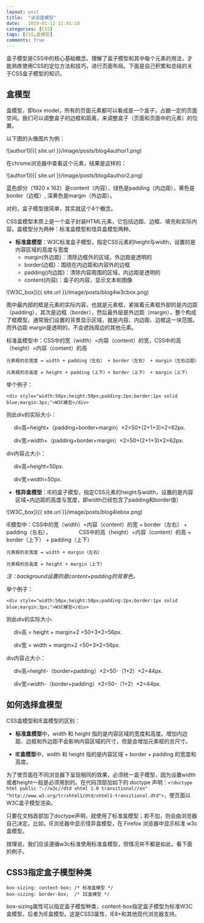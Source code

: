 ```yaml
---
layout: post
title:  "谈谈盒模型"
date:   2019-01-12 11:41:10
categories: [CSS]
tags: [CSS,盒模型]
comments: true
---
```


盒子模型是CSS中的核心基础概念。理解了盒子模型和其中每个元素的用法，才能熟练使用CSS的定位方法和技巧，进行页面布局。下面是自己积累和总结的关于CSS盒子模型的知识。
<!--more-->
## 盒模型

盒模型，即box model，所有的页面元素都可以看成是一个盒子，占据一定的页面空间。我们可以调整盒子的边框和距离，来调整盒子（页面和页面中的元素）的位置。

以下图的头像图片为例：

![author1]({{ site.url }}/image/posts/blog4author1.png)

在chrome浏览器中查看这个元素，结果是这样的：

![author1]({{ site.url }}/image/posts/blog4author2.png)

蓝色部分（1920 x 162）是content（内容），绿色是padding（内边距），黄色是border（边框）, 深黄色是margin（外边距）。

对的，盒子模型很简单，其实就这个4个概念。

CSS盒模型本质上是一个盒子封装HTML元素，它包括边距、边框、填充和实际内容。盒模型分为两种：标准盒模型和怪异盒模型两种。

* **标准盒模型**：W3C标准盒子模型，指定CSS元素的height与width，设置的是内容区域的高度与宽度
	* margin(外边距)：清除边框外的区域，外边距是透明的
	* border(边框)：围绕在内边距和内容外的边框
	* padding(内边距)：清除内容周围的区域，内边距是透明的
	* content(内容)：盒子的内容，显示文本和图像

![W3C_box]({{ site.url }}/image/posts/blog4w3cbox.png)

图中最内部的框是元素的实际内容，也就是元素框，紧挨着元素框外部的是内边距（padding），其次是边框（border），然后最外层是外边距（margin），整个构成了框模型。通常我们设置的背景显示区域，就是内容、内边距、边框这一块范围。而外边距 margin是透明的，不会遮挡周边的其他元素。

标准盒模型中：CSS中的宽（width）=内容（content）的宽，CSS中的高（height）=内容（content）的高

`元素框的总宽度 = width + padding（左右） + border（左右） + margin（左右边距）`

`元素框的总高度 = height + padding（上下）+ border（上下） + margin（上下）`

举个例子：
```  
<div style="width:50px;height:50px;padding:2px;border:1px solid blue;margin:3px;">W3C模型</div>
```  

则此div的实际大小：

&nbsp;&nbsp;&nbsp;&nbsp;&nbsp;div高=height+（padding+border+margin）×2=50+(2+1+3)×2=62px.

&nbsp;&nbsp;&nbsp;&nbsp;&nbsp;div宽=width+（padding+border+margin）×2=50+(2+1+3)×2=62px.

div内容占大小：

&nbsp;&nbsp;&nbsp;&nbsp;&nbsp;div高=height=50px.

&nbsp;&nbsp;&nbsp;&nbsp;&nbsp;div宽=width=50px.


* **怪异盒模型**：IE的盒子模型，指定CSS元素的height与width，设置的是内容区域+内边距的高度与宽度，即width已经包含了padding和border值）

![W3C_box]({{ site.url }}/image/posts/blog4iebox.png)

IE模型中：CSS中的宽（width）=内容（content）的宽 + border（左右） + padding（左右），
　　　　　CSS中的高（height）=内容（content）的高 + border（上下） + padding（上下）

`元素框的总宽度 = width + margin（左右）`

`元素框的总高度 = height + margin（上下）`

*注：background设置的是content+padding的背景色。*

举个例子：
```  
<div style="width:50px;height:50px;padding:2px;border:1px solid blue;margin:3px;">W3C模型</div>
```

则此div的实际大小:

&nbsp;&nbsp;&nbsp;&nbsp;&nbsp;div高 = height + margin×2 =50+3×2=56px.

&nbsp;&nbsp;&nbsp;&nbsp;&nbsp;div宽 = width + margin×2 =50+3×2=56px.

div内容占大小：

&nbsp;&nbsp;&nbsp;&nbsp;&nbsp;div高=height-（border+padding）×2=50-（1+2）×2=44px.

&nbsp;&nbsp;&nbsp;&nbsp;&nbsp;div宽=width-（border+padding）×2=50-（1+2）×2=44px.

## 如何选择盒模型

CSS盒模型和IE盒模型的区别：

* **标准盒模型**中，width 和 height 指的是内容区域的宽度和高度。增加内边距、边框和外边距不会影响内容区域的尺寸，但是会增加元素框的总尺寸。

* **IE盒模型**中，width 和 height 指的是内容区域 + border + padding 的宽度和高度。

为了使页面在不同浏览器下呈现相同的效果，必须统一盒子模型，因为设置width或者height一般是必须用到的。在代码顶部加如下的 doctype 声明：`<!doctype html public "-//w3c//dtd xhtml 1.0 transitional//en" "http://www.w3.org/tr/xhtml1/dtd/xhtml1-transitional.dtd">`，使页面以W3C盒子模型渲染。

只要在文档首部加了doctype声明，就使用了标准盒模型；若不加，则会由浏览器自己决定。比如，IE浏览器中显示怪异盒模型，在 Firefox 浏览器中显示标准 w3c 盒模型。


按理说，我们应该遵循w3c标准使用标准盒模型，但情况并不都是如此，看下面的例子。

## CSS3指定盒子模型种类
``` 
box-sizing: content-box; /* 标准盒模型 */ 
box-sizing: border-box;  /* IE盒模型 */
``` 
box-sizing属性可以指定盒子模型种类，content-box指定盒子模型为标准W3C盒模型，后者为IE盒模型。这是CSS3属性，IE8+和其他现代浏览器支持。